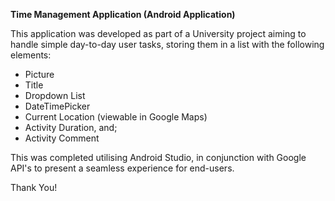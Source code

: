 <strong>Time Management Application (Android Application)</strong>

This application was developed as part of a University project aiming to handle simple day-to-day user tasks, storing them in a list with the following elements:
- Picture
- Title
- Dropdown List
- DateTimePicker
- Current Location (viewable in Google Maps)
- Activity Duration, and;
- Activity Comment

This was completed utilising Android Studio, in conjunction with Google API's to present a seamless experience for end-users.

Thank You!
